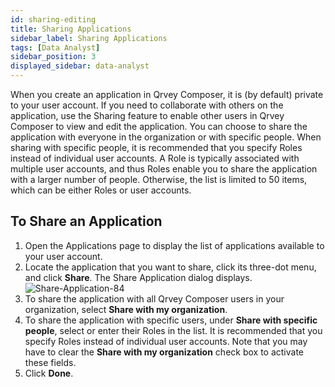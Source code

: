 ```yaml
---
id: sharing-editing
title: Sharing Applications
sidebar_label: Sharing Applications
tags: [Data Analyst]
sidebar_position: 3
displayed_sidebar: data-analyst
---
```


<div style={{textAlign: "justify"}}>

When you create an application in Qrvey Composer, it is (by default) private to your user account. If you need to collaborate with others on the application, use the Sharing feature to enable other users in Qrvey Composer to view and edit the application. You can choose to share the application with everyone in the organization or with specific people. When sharing with specific people, it is recommended that you specify Roles instead of individual user accounts. A Role is typically associated with multiple user accounts, and thus Roles enable you to share the application with a larger number of people. Otherwise, the list is limited to 50 items, which can be either Roles or user accounts. 

## To Share an Application
1. Open the Applications page to display the list of applications available to your user account. 
2. Locate the application that you want to share, click its three-dot menu, and click **Share**. The Share Application dialog displays. 
   ![Share-Application-84](https://s3.amazonaws.com/cdn.qrvey.com/documentation_assets/partner-portal/bulk_uploads/version_84/Share-Application-84.png)
3. To share the application with all Qrvey Composer users in your organization, select **Share with my organization**. 
4. To share the application with specific users, under **Share with specific people**, select or enter their Roles in the list. It is recommended that you specify Roles instead of individual user accounts. Note that you may have to clear the **Share with my organization** check box to activate these fields. 
5. Click **Done**. 


</div>